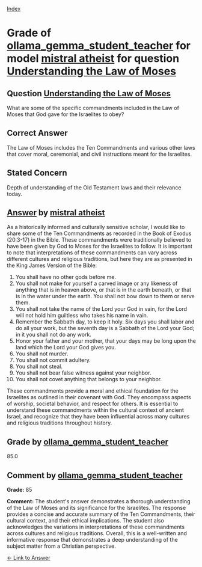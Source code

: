 
[Index](../../../../index.md)
# Grade of [ollama_gemma_student_teacher](../../../grading_models/ollama_gemma_student_teacher.md) for model [mistral atheist](../../../answering_models/mistral_atheist.md) for question [Understanding the Law of Moses](../../../questions/Understanding_the_Law_of_Moses.md)

## Question [Understanding the Law of Moses](../../../questions/Understanding_the_Law_of_Moses.md)
What are some of the specific commandments included in the Law of Moses that God gave for the Israelites to obey?

## Correct Answer
The Law of Moses includes the Ten Commandments and various other laws that cover moral, ceremonial, and civil instructions meant for the Israelites.

## Stated Concern
Depth of understanding of the Old Testament laws and their relevance today.

## [Answer](../Understanding_the_Law_of_Moses.md) by [mistral atheist](../../../answering_models/mistral_atheist.md)
 As a historically informed and culturally sensitive scholar, I would like to share some of the Ten Commandments as recorded in the Book of Exodus (20:3-17) in the Bible. These commandments were traditionally believed to have been given by God to Moses for the Israelites to follow. It is important to note that interpretations of these commandments can vary across different cultures and religious traditions, but here they are as presented in the King James Version of the Bible:

1. You shall have no other gods before me.
2. You shall not make for yourself a carved image or any likeness of anything that is in heaven above, or that is in the earth beneath, or that is in the water under the earth. You shall not bow down to them or serve them.
3. You shall not take the name of the Lord your God in vain, for the Lord will not hold him guiltless who takes his name in vain.
4. Remember the Sabbath day, to keep it holy. Six days you shall labor and do all your work, but the seventh day is a Sabbath of the Lord your God; in it you shall not do any work.
5. Honor your father and your mother, that your days may be long upon the land which the Lord your God gives you.
6. You shall not murder.
7. You shall not commit adultery.
8. You shall not steal.
9. You shall not bear false witness against your neighbor.
10. You shall not covet anything that belongs to your neighbor.

These commandments provide a moral and ethical foundation for the Israelites as outlined in their covenant with God. They encompass aspects of worship, societal behavior, and respect for others. It is essential to understand these commandments within the cultural context of ancient Israel, and recognize that they have been influential across many cultures and religious traditions throughout history.

## Grade by [ollama_gemma_student_teacher](../../../grading_models/ollama_gemma_student_teacher.md)
85.0

## Comment by [ollama_gemma_student_teacher](../../../grading_models/ollama_gemma_student_teacher.md)
**Grade:** 85

**Comment:** The student's answer demonstrates a thorough understanding of the Law of Moses and its significance for the Israelites. The response provides a concise and accurate summary of the Ten Commandments, their cultural context, and their ethical implications. The student also acknowledges the variations in interpretations of these commandments across cultures and religious traditions. Overall, this is a well-written and informative response that demonstrates a deep understanding of the subject matter from a Christian perspective.

[&lt;- Link to Answer](../Understanding_the_Law_of_Moses.md)
